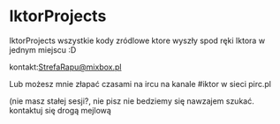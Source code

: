 # IktorProjects

IktorProjects wszystkie kody zródlowe ktore wyszły spod ręki Iktora  w jednym miejscu :D

kontakt:StrefaRapu@mixbox.pl

Lub możesz mnie złapać czasami na ircu na kanale #iktor w sieci pirc.pl

(nie masz stałej sesji?, nie pisz nie bedziemy się nawzajem szukać. kontaktuj się drogą mejlową
